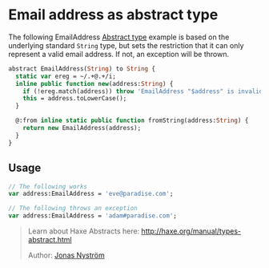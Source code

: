 [tags]: / "abstract-type,ereg,validation"

# Email address as abstract type

The following EmailAddress [Abstract type](http://haxe.org/manual/types-abstract.html) example is based on the underlying standard `String` type, but sets the restriction that it can only represent a valid email address. If not, an exception will be thrown.

```haxe
abstract EmailAddress(String) to String {
  static var ereg = ~/.+@.+/i;
  inline public function new(address:String) {
    if (!ereg.match(address)) throw 'EmailAddress "$address" is invalid';
    this = address.toLowerCase();
  }

  @:from inline static public function fromString(address:String) {
    return new EmailAddress(address);
  }
}
```
## Usage

```haxe
// The following works
var address:EmailAddress = 'eve@paradise.com';

// The following throws an exception
var address:EmailAddress = 'adam#paradise.com';
```

> Learn about Haxe Abstracts here: <http://haxe.org/manual/types-abstract.html>
> 
> Author: [Jonas Nyström](https://github.com/cambiata)
